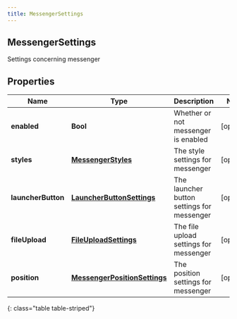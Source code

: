 ```yaml
---
title: MessengerSettings
---
```

## MessengerSettings
Settings concerning messenger

## Properties

|Name | Type | Description | Notes|
|------------ | ------------- | ------------- | -------------|
| **enabled** | **Bool** | Whether or not messenger is enabled | [optional] |
| **styles** | [**MessengerStyles**](MessengerStyles.html) | The style settings for messenger | [optional] |
| **launcherButton** | [**LauncherButtonSettings**](LauncherButtonSettings.html) | The launcher button settings for messenger | [optional] |
| **fileUpload** | [**FileUploadSettings**](FileUploadSettings.html) | The file upload settings for messenger | [optional] |
| **position** | [**MessengerPositionSettings**](MessengerPositionSettings.html) | The position settings for messenger | [optional] |
{: class="table table-striped"}


